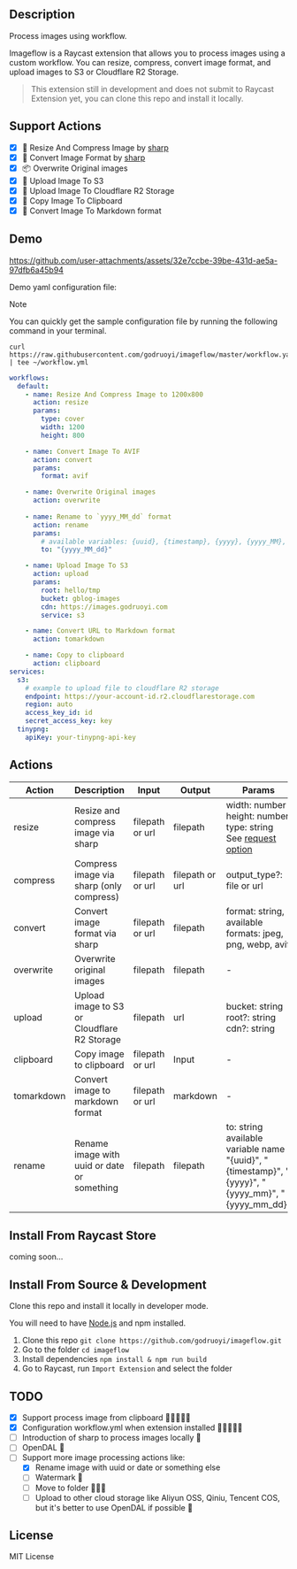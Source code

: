 ## Description

Process images using workflow.

Imageflow is a Raycast extension that allows you to process images using a custom workflow. You can resize, compress, convert image format, and upload images to S3 or Cloudflare R2 Storage.

> This extension still in development and does not submit to Raycast Extension yet, you can clone this repo and install it locally.

## Support Actions

- [x] 🌰 Resize And Compress Image by [sharp](https://sharp.pixelplumbing.com/)
- [x] 🐝 Convert Image Format by [sharp](https://sharp.pixelplumbing.com/)
- [x] 📦 Overwrite Original images
- [x] 🚀 Upload Image To S3
- [x] 🌈 Upload Image To Cloudflare R2 Storage
- [x] 🍮 Copy Image To Clipboard
- [x] 🐼 Convert Image To Markdown format

## Demo

https://github.com/user-attachments/assets/32e7ccbe-39be-431d-ae5a-97dfb6a45b94

Demo yaml configuration file:

> [!NOTE]  
> You can quickly get the sample configuration file by running the following command in your terminal.

```
curl https://raw.githubusercontent.com/godruoyi/imageflow/master/workflow.yaml | tee ~/workflow.yml
```

```yaml
workflows:
  default:
    - name: Resize And Compress Image to 1200x800
      action: resize
      params:
        type: cover
        width: 1200
        height: 800

    - name: Convert Image To AVIF
      action: convert
      params:
        format: avif

    - name: Overwrite Original images
      action: overwrite
      
    - name: Rename to `yyyy_MM_dd` format
      action: rename
      params:
        # available variables: {uuid}, {timestamp}, {yyyy}, {yyyy_MM}, {yyyy_MM_dd}
        to: "{yyyy_MM_dd}" 

    - name: Upload Image To S3
      action: upload
      params:
        root: hello/tmp
        bucket: gblog-images
        cdn: https://images.godruoyi.com
        service: s3

    - name: Convert URL to Markdown format
      action: tomarkdown

    - name: Copy to clipboard
      action: clipboard 
services:
  s3:
    # example to upload file to cloudflare R2 storage
    endpoint: https://your-account-id.r2.cloudflarestorage.com
    region: auto
    access_key_id: id
    secret_access_key: key
  tinypng:
    apiKey: your-tinypng-api-key
```

## Actions

| Action     | Description                                 | Input           | Output          | Params                                                                                                                               |
|------------|---------------------------------------------|-----------------|-----------------|--------------------------------------------------------------------------------------------------------------------------------------|
| resize     | Resize and compress image via sharp         | filepath or url | filepath        | width: number<br/>height: number<br/>type: string<br/>See [request option](https://tinypng.com/developers/reference#request-options) |
| compress   | Compress image via sharp (only compress)    | filepath or url | filepath or url | output_type?: file or url                                                                                                            |
| convert    | Convert image format via sharp              | filepath or url | filepath        | format: string, available formats: jpeg, png, webp, avif                                                                             |
| overwrite  | Overwrite original images                   | filepath        | filepath        | -                                                                                                                                    |
| upload     | Upload image to S3 or Cloudflare R2 Storage | filepath        | url             | bucket: string<br/>root?: string<br/>cdn?: string                                                                                    |
| clipboard  | Copy image to clipboard                     | filepath or url | Input           | -                                                                                                                                    |
| tomarkdown | Convert image to markdown format            | filepath or url | markdown        | -                                                                                                                                    |
| rename     | Rename image with uuid or date or something | filepath        | filepath        | to: string<br/>available variable name "{uuid}", "{timestamp}", "{yyyy}", "{yyyy_mm}", "{yyyy_mm_dd}"                                |

## Install From Raycast Store

coming soon...

## Install From Source & Development

Clone this repo and install it locally in developer mode.

You will need to have [Node.js](https://nodejs.org) and npm installed.

1. Clone this repo `git clone https://github.com/godruoyi/imageflow.git`
2. Go to the folder `cd imageflow`
3. Install dependencies `npm install & npm run build`
4. Go to Raycast, run `Import Extension` and select the folder


## TODO

- [x] Support process image from clipboard 🍅🍅🍅🍅🍅
- [x] Configuration workflow.yml when extension installed 🍅🍅🍅🍅🍅
- [ ] Introduction of sharp to process images locally 🤔
- [ ] OpenDAL 🤔
- [ ] Support more image processing actions like:
  - [x] Rename image with uuid or date or something else 
  - [ ] Watermark 🤔
  - [ ] Move to folder 🍅🍅🍅
  - [ ] Upload to other cloud storage like Aliyun OSS, Qiniu, Tencent COS, but it's better to use OpenDAL if possible 🤔

## License

MIT License